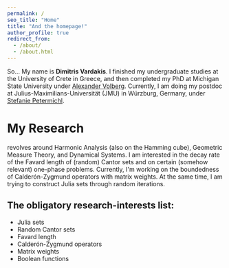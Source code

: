 ```yaml
---
permalink: /
seo_title: "Home"
title: "And the homepage!"
author_profile: true
redirect_from: 
  - /about/
  - /about.html
---
```


So... My name is **Dimitris Vardakis**. I finished my undergraduate studies at the University of Crete in Greece, and then completed my PhD at Michigan State University under [Alexander Volberg](https://www.researchgate.net/profile/Alexander-Volberg). Currently, I am doing my postdoc at Julius-Maximilians-Universität (JMU) in Würzburg, Germany, under [Stefanie Petermichl](https://www.mathematik.uni-wuerzburg.de/en/harmonicanalysis/team/petermichl-stefanie/).

My Research
======
revolves around Harmonic Analysis (also on the Hamming cube), Geometric Measure Theory, and Dynamical Systems. I am interested in the decay rate of the Favard length of (random) Cantor sets and on certain (somehow relevant) one-phase problems. Currently, I'm working on the boundedness of Calderón-Zygmund operators with matrix weights. At the same time, I am trying to construct Julia sets through random iterations.

The obligatory research-interests list:
------
- Julia sets
- Random Cantor sets
- Favard length
- Calderón-Zygmund operators
- Matrix weights
- Boolean functions